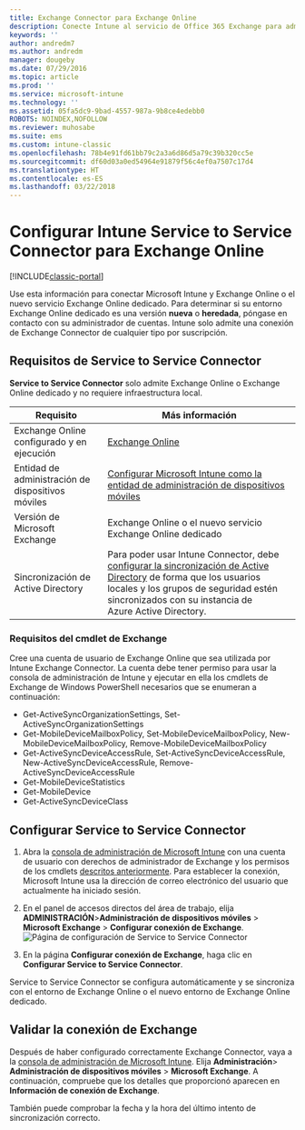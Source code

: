 ```yaml
---
title: Exchange Connector para Exchange Online
description: Conecte Intune al servicio de Office 365 Exchange para admitir la administración de dispositivos móviles (MDM) de Exchange ActiveSync.
keywords: ''
author: andredm7
ms.author: andredm
manager: dougeby
ms.date: 07/29/2016
ms.topic: article
ms.prod: ''
ms.service: microsoft-intune
ms.technology: ''
ms.assetid: 05fa5dc9-9bad-4557-987a-9b8ce4edebb0
ROBOTS: NOINDEX,NOFOLLOW
ms.reviewer: muhosabe
ms.suite: ems
ms.custom: intune-classic
ms.openlocfilehash: 78b4e91fd61bb79c2a3a6d86d5a79c39b320cc5e
ms.sourcegitcommit: df60d03a0ed54964e91879f56c4ef0a7507c17d4
ms.translationtype: HT
ms.contentlocale: es-ES
ms.lasthandoff: 03/22/2018
---
```

# <a name="configure-the-intune-service-to-service-connector-for-exchange-online"></a>Configurar Intune Service to Service Connector para Exchange Online

[!INCLUDE[classic-portal](../includes/classic-portal.md)]

Use esta información para conectar Microsoft Intune y Exchange Online o el nuevo servicio Exchange Online dedicado. Para determinar si su entorno Exchange Online dedicado es una versión **nueva** o **heredada**, póngase en contacto con su administrador de cuentas. Intune solo admite una conexión de Exchange Connector de cualquier tipo por suscripción.

## <a name="service-to-service-connector-requirements"></a>Requisitos de Service to Service Connector
**Service to Service Connector** solo admite Exchange Online o Exchange Online dedicado y no requiere infraestructura local.

|Requisito|Más información|
|---------------|--------------------|
|Exchange Online configurado y en ejecución|[Exchange Online](https://technet.microsoft.com/library/jj200580.aspx) |
|Entidad de administración de dispositivos móviles| [Configurar Microsoft Intune como la entidad de administración de dispositivos móviles](prerequisites-for-enrollment.md#step-2-set-mdm-authority)|
|Versión de Microsoft Exchange|Exchange Online o el nuevo servicio Exchange Online dedicado|/intune/users-permissions-add
|Sincronización de Active Directory|Para poder usar Intune Connector, debe [configurar la sincronización de Active Directory](/intune/users-permissions-add) de forma que los usuarios locales y los grupos de seguridad estén sincronizados con su instancia de Azure Active Directory.|

### <a name="exchange-cmdlet-requirements"></a>Requisitos del cmdlet de Exchange

Cree una cuenta de usuario de Exchange Online que sea utilizada por Intune Exchange Connector. La cuenta debe tener permiso para usar la consola de administración de Intune y ejecutar en ella los cmdlets de Exchange de Windows PowerShell necesarios que se enumeran a continuación:

 - Get-ActiveSyncOrganizationSettings, Set-ActiveSyncOrganizationSettings
 - Get-MobileDeviceMailboxPolicy, Set-MobileDeviceMailboxPolicy, New-MobileDeviceMailboxPolicy, Remove-MobileDeviceMailboxPolicy
 - Get-ActiveSyncDeviceAccessRule, Set-ActiveSyncDeviceAccessRule, New-ActiveSyncDeviceAccessRule, Remove-ActiveSyncDeviceAccessRule
 - Get-MobileDeviceStatistics
 - Get-MobileDevice
 - Get-ActiveSyncDeviceClass

## <a name="set-up-the-service-to-service-connector"></a>Configurar Service to Service Connector

1. Abra la [consola de administración de Microsoft Intune](https://manage.microsoft.com) con una cuenta de usuario con derechos de administrador de Exchange y los permisos de los cmdlets [descritos anteriormente](#exchange-cmdlet-requirements). Para establecer la conexión, Microsoft Intune usa la dirección de correo electrónico del usuario que actualmente ha iniciado sesión.

2.  En el panel de accesos directos del área de trabajo, elija **ADMINISTRACIÓN**>**Administración de dispositivos móviles** > **Microsoft Exchange** > **Configurar conexión de Exchange**.
![Página de configuración de Service to Service Connector](../media/intunesa5cservicetoserviceconnector.png)

3.  En la página **Configurar conexión de Exchange**, haga clic en **Configurar Service to Service Connector**.


Service to Service Connector se configura automáticamente y se sincroniza con el entorno de Exchange Online o el nuevo entorno de Exchange Online dedicado.

## <a name="validate-your-exchange-connection"></a>Validar la conexión de Exchange

Después de haber configurado correctamente Exchange Connector, vaya a la [consola de administración de Microsoft Intune](https://manage.microsoft.com). Elija **Administración**> **Administración de dispositivos móviles** > **Microsoft Exchange**. A continuación, compruebe que los detalles que proporcionó aparecen en **Información de conexión de Exchange**.

También puede comprobar la fecha y la hora del último intento de sincronización correcto.
